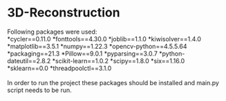 # 3D-Reconstruction

Following packages were used:  
*cycler==0.11.0
*fonttools==4.30.0
*joblib==1.1.0
*kiwisolver==1.4.0
*matplotlib==3.5.1
*numpy==1.22.3
*opencv-python==4.5.5.64
*packaging==21.3
*Pillow==9.0.1
*pyparsing==3.0.7
*python-dateutil==2.8.2
*scikit-learn==1.0.2
*scipy==1.8.0
*six==1.16.0
*sklearn==0.0
*threadpoolctl==3.1.0
<br/><br/>
In order to run the project these packages should be installed and main.py script needs to be run.
